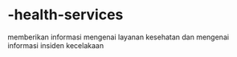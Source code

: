 # -health-services 
memberikan informasi mengenai layanan kesehatan dan mengenai informasi insiden kecelakaan 

